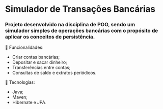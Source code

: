 # Simulador de Transações Bancárias
### Projeto desenvolvido na disciplina de POO, sendo um simulador simples de operações bancárias com o propósito de aplicar os conceitos de persistência.

🚀 Funcionalidades:
- Criar contas bancárias;
- Depositar e sacar dinheiro;
- Transferências entre contas;
- Consultas de saldo e extratos periódicos.

🔧 Tecnologias:
- Java;
- Maven;
- Hibernate e JPA.

